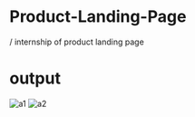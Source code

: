 # Product-Landing-Page
/ internship of product landing page
# output
![a1](https://github.com/Jagan8978/Product-Landing-Page/assets/169258445/a375402e-24cf-4589-9158-da3448dcfcf5)
![a2](https://github.com/Jagan8978/Product-Landing-Page/assets/169258445/2a87e8ca-7d81-4b16-9d73-ef813c81d196)

